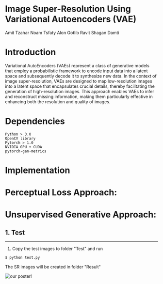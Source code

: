 # Image Super-Resolution Using Variational Autoencoders (VAE)
Amit Tzahar
Noam Tsfaty
Alon Gotlib
Ravit Shagan Damti

# Introduction
 Variational AutoEncoders (VAEs) represent a class of generative models that employ a probabilistic framework to encode input data into a latent space and subsequently decode it to synthesize new data. In the context of image super-resolution, VAEs are designed to map low-resolution images into a latent space that encapsulates crucial details, thereby facilitating the generation of high-resolution images. This approach enables VAEs to infer and reconstruct missing information, making them particularly effective in enhancing both the resolution and quality of images.
 
# Dependencies
    Python > 3.0
    OpenCV library
    Pytorch > 1.0
    NVIDIA GPU + CUDA
    pytorch-gan-metrics


# Implementation
# Perceptual Loss Approach:



# Unsupervised Generative Approach:
## 1. Test
---------------------------------------
1. Copy the test images to folder "Test" and run 
```sh
$ python test.py
```
The SR images will be created in folder "Result"

![our poster!](./images/poster_deep_learning.png)
